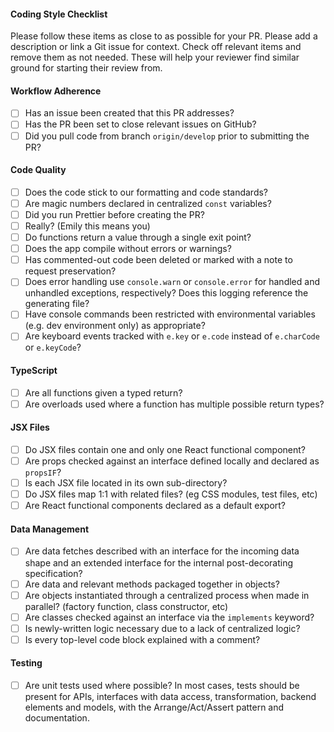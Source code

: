 #### Coding Style Checklist

Please follow these items as close to as possible for your PR. Please add a description or link a Git issue for context. Check off relevant items and remove them as not needed. These will help your reviewer find similar ground for starting their review from.

#### Workflow Adherence

-   [ ] Has an issue been created that this PR addresses?
-   [ ] Has the PR been set to close relevant issues on GitHub?
-   [ ] Did you pull code from branch `origin/develop` prior to submitting the PR?

#### Code Quality

-   [ ] Does the code stick to our formatting and code standards?
-   [ ] Are magic numbers declared in centralized `const` variables?
-   [ ] Did you run Prettier before creating the PR?
-   [ ] Really? (Emily this means you)
-   [ ] Do functions return a value through a single exit point?
-   [ ] Does the app compile without errors or warnings?
-   [ ] Has commented-out code been deleted or marked with a note to request preservation?
-   [ ] Does error handling use `console.warn` or `console.error` for handled and unhandled exceptions, respectively? Does this logging reference the generating file?
-   [ ] Have console commands been restricted with environmental variables (e.g. dev environment only) as appropriate?
-   [ ] Are keyboard events tracked with `e.key` or `e.code` instead of `e.charCode` or `e.keyCode`?

#### TypeScript

-   [ ] Are all functions given a typed return?
-   [ ] Are overloads used where a function has multiple possible return types?

#### JSX Files

-   [ ] Do JSX files contain one and only one React functional component?
-   [ ] Are props checked against an interface defined locally and declared as `propsIF`?
-   [ ] Is each JSX file located in its own sub-directory?
-   [ ] Do JSX files map 1:1 with related files? (eg CSS modules, test files, etc)
-   [ ] Are React functional components declared as a default export?

#### Data Management

-   [ ] Are data fetches described with an interface for the incoming data shape and an extended interface for the internal post-decorating specification?
-   [ ] Are data and relevant methods packaged together in objects?
-   [ ] Are objects instantiated through a centralized process when made in parallel? (factory function, class constructor, etc)
-   [ ] Are classes checked against an interface via the `implements` keyword?
-   [ ] Is newly-written logic necessary due to a lack of centralized logic?
-   [ ] Is every top-level code block explained with a comment?

#### Testing

-   [ ] Are unit tests used where possible? In most cases, tests should be present for APIs, interfaces with data access, transformation, backend elements and models, with the Arrange/Act/Assert pattern and documentation.
